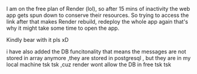 I am on the free plan of Render (lol), so after 15 mins of inactivity the web app gets spun down to conserve their resources. So trying to access the link after that makes Render rebuild, redeploy the whole app again 
that's why it might take some time to open the app. 

Kindly bear with it pls xD

i have also added the DB funcitonality that means the messages are not stored in array anymore ,they are stored in postgresql , but they are in my local machine tsk tsk ,cuz render wont allow the DB in free tsk tsk
